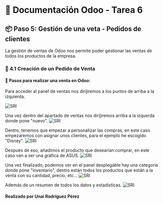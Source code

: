 # 📘 Documentación Odoo - Tarea 6

## 📦 Paso 5: Gestión de una veta - Pedidos de clientes

La gestión de ventas de Odoo nos permite poder gestionar las ventas de todos los productos de la empresa.

### 📜 **4.1 Creación de un Pedido de Venta**
#### 🔹 **Pasos para realizar una venta en Odoo:**

Para acceder al panel de ventas nos dirijiremos a los puntos de arriba a la izquierda.

![SRI](/ProyectoASIR-e1/docs/Ventas%20Odoo/1.jpg)

Una vez dentro del apartado de ventas nos dirijiremos arriba a la izquerda donde pone "nuevo".
![SRI](/ProyectoASIR-e1/docs/Ventas%20Odoo/2.jpg)

Dentro, tenemos que empezar a personalizar las compras, en este caso empezaremos con asignar unos clientes, para el ejemplo he escogido "Disney".
![SRI](/ProyectoASIR-e1/docs/Ventas%20Odoo/3%20clientes.jpg)

Después de eso, añadimos el producto que desearían comprar, en este caso van a ser una gráfica de ASUS.
![SRI](/ProyectoASIR-e1/docs/Ventas%20Odoo/4%20producto.jpg)

Una vez finalizado, podemos ver en el panel desplegable hay una categoria donde pone "inventario", dentro están todos los productos que están a la venta con su cantidad, precio, etc...
![SRI](/ProyectoASIR-e1/docs/Ventas%20Odoo/5%20inventario.jpg)

Además de un resumen de todos los datos y estadisticas.
![SRI](/ProyectoASIR-e1/docs/Ventas%20Odoo/6%20panel.jpg)

#### Realizado por Unai Rodríguez Pérez
